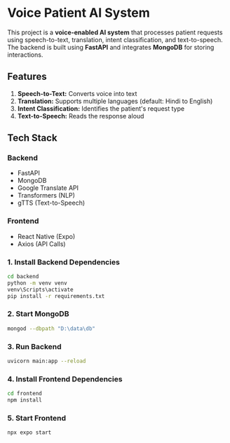 # Voice Patient AI System

This project is a **voice-enabled AI system** that processes patient requests using speech-to-text, translation, intent classification, and text-to-speech. The backend is built using **FastAPI** and integrates **MongoDB** for storing interactions.

## Features
1. **Speech-to-Text:** Converts voice into text  
2. **Translation:** Supports multiple languages (default: Hindi to English)  
3. **Intent Classification:** Identifies the patient's request type  
4. **Text-to-Speech:** Reads the response aloud  

## Tech Stack
### **Backend**
- FastAPI
- MongoDB
- Google Translate API
- Transformers (NLP)
- gTTS (Text-to-Speech)

### **Frontend**
- React Native (Expo)
- Axios (API Calls)

### **1. Install Backend Dependencies**
```sh
cd backend
python -m venv venv   
venv\Scripts\activate 
pip install -r requirements.txt
```
### **2. Start MongoDB**
```sh
mongod --dbpath "D:\data\db"
```
### **3. Run Backend**
```sh
uvicorn main:app --reload
```
### **4. Install Frontend Dependencies**
```sh
cd frontend
npm install
```
### **5. Start Frontend**
```sh
npx expo start
```
